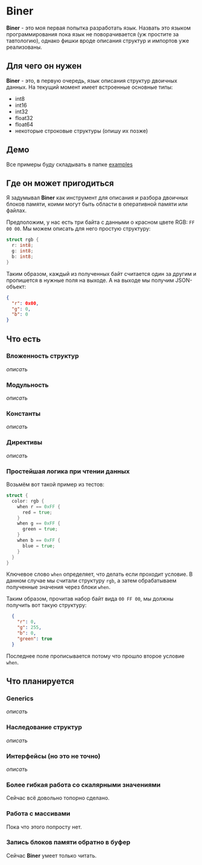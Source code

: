 # Biner

**Biner** - это моя первая попытка разработать язык.
Назвать это языком программирования пока язык не поворачивается (уж простите за тавтологию), однако фишки вроде описания структур и импортов уже реализованы.

## Для чего он нужен

**Biner** - это, в первую очередь, язык описания структур двоичных данных. На текущий момент имеет встроенные основные типы:

- int8
- int16
- int32
- float32
- float64
- некоторые строковые структуры (опишу их позже)

## Демо
Все примеры буду складывать в папке [examples](./examples)

## Где он может пригодиться

Я задумывал **Biner** как инструмент для описания и разбора двоичных блоков памяти, коими могут быть области в оперативной памяти или файлах.

Предположим, у нас есть три байта с данными о красном цвете RGB: `FF 00 00`. Мы можем описать для него простую структуру:

```go
struct rgb {
  r: int8;
  g: int8;
  b: int8;
}

```

Таким образом, каждый из полученных байт считается один за другим и пропишется в нужные поля на выходе. А на выходе мы получим JSON-объект:

```json
{
  "r": 0x00,
  "g": 0,
  "b": 0
}
```

## Что есть
### Вложенность структур
*описать*

### Модульность
*описать*

### Константы
*описать*

### Директивы
*описать*

### Простейшая логика при чтении данных

Возьмём вот такой пример из тестов:
```go
struct {
  color: rgb {
    when r == 0xFF {
      red = true;
    }
    when g == 0xFF {
      green = true;
    }
    when b == 0xFF {
      blue = true;
    }
  }
}
```

Ключевое слово `when` определяет, что делать если проходит условие. В данном случае мы считали структуру `rgb`, а затем обрабатываем полученные значения через блоки `when`.

Таким образом, прочитав набор байт вида `00 FF 00`, мы должны получить вот такую структуру:

```json
  {
    "r": 0,
    "g": 255,
    "b": 0,
    "green": true
  }
```
Последнее поле прописывается потому что прошло второе условие `when`. 

## Что планируется
### Generics
*описать*

### Наследование структур
*описать*

### Интерфейсы (но это не точно)
*описать*

### Более гибкая работа со скалярными значениями
Сейчас всё довольно топорно сделано.

### Работа с массивами
Пока что этого попросту нет.

### Запись блоков памяти обратно в буфер
Сейчас **Biner** умеет только читать.

